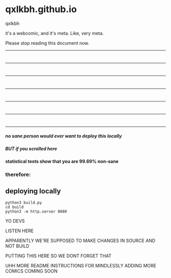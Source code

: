 # qxlkbh.github.io
qxlkbh

it's a webcomic, and it's meta. Like, very meta.

Please stop reading this document now.

---
#
---
#
---
#
---
#
---
#
---
#
---


##### no sane person would ever want to deploy this locally

##### BUT if you scrolled here 

#### statistical tests show that you are 99.69% non-sane

### therefore:

## deploying locally

```
python3 build.py
cd build
python3 -m http.server 8080
```

YO DEVS

LISTEN HERE

APPARENTLY WE'RE SUPPOSED TO MAKE CHANGES IN SOURCE AND NOT BUILD

PUTTING THIS HERE SO WE DONT FORGET THAT

UHH MORE README INSTRUCTIONS FOR MINDLESSLY ADDING MORE COMICS COMING SOON
